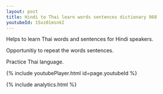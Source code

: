 ```yaml
---
layout: post
title: Hindi to Thai learn words sentences dictionary 968 
youtubeId: 15xz01msnkI
---
```

 
 
Helps to learn Thai words and sentences for Hindi speakers.

Opportunitiy to repeat the words sentences. 

Practice Thai language. 
 
{% include youtubePlayer.html id=page.youtubeId %}
 
 
{% include analytics.html %}